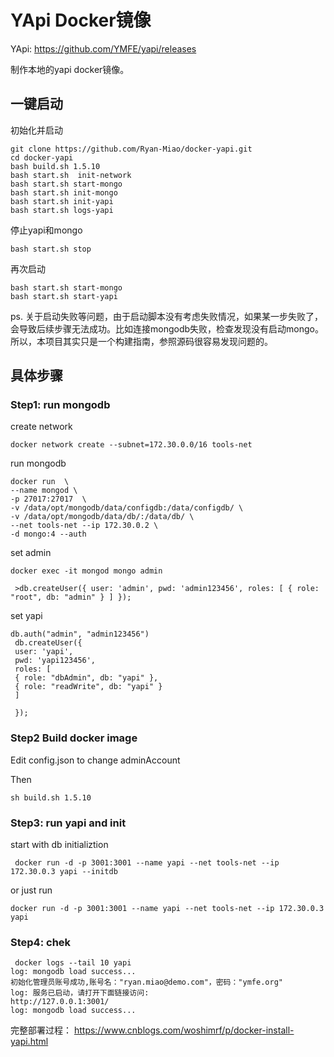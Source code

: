 YApi Docker镜像
==============


YApi:  https://github.com/YMFE/yapi/releases

制作本地的yapi docker镜像。


## 一键启动


初始化并启动
```
git clone https://github.com/Ryan-Miao/docker-yapi.git
cd docker-yapi
bash build.sh 1.5.10
bash start.sh  init-network
bash start.sh start-mongo
bash start.sh init-mongo
bash start.sh init-yapi
bash start.sh logs-yapi
```

停止yapi和mongo
```
bash start.sh stop
```

再次启动
```
bash start.sh start-mongo
bash start.sh start-yapi
```


ps. 关于启动失败等问题，由于启动脚本没有考虑失败情况，如果某一步失败了，会导致后续步骤无法成功。比如连接mongodb失败，检查发现没有启动mongo。所以，本项目其实只是一个构建指南，参照源码很容易发现问题的。

## 具体步骤


### Step1: run mongodb


create network
```
docker network create --subnet=172.30.0.0/16 tools-net
```

run mongodb
```
docker run  \
--name mongod \
-p 27017:27017  \
-v /data/opt/mongodb/data/configdb:/data/configdb/ \
-v /data/opt/mongodb/data/db/:/data/db/ \
--net tools-net --ip 172.30.0.2 \
-d mongo:4 --auth 
```

set admin
```
docker exec -it mongod mongo admin
 
 >db.createUser({ user: 'admin', pwd: 'admin123456', roles: [ { role: "root", db: "admin" } ] });
```

set yapi
```
db.auth("admin", "admin123456")
 db.createUser({ 
 user: 'yapi', 
 pwd: 'yapi123456', 
 roles: [ 
 { role: "dbAdmin", db: "yapi" },
 { role: "readWrite", db: "yapi" } 
 ] 
     
 });
```


### Step2 Build docker image

Edit config.json to change adminAccount

Then
```
sh build.sh 1.5.10
```


### Step3: run yapi and init

start with db initializtion

```
 docker run -d -p 3001:3001 --name yapi --net tools-net --ip 172.30.0.3 yapi --initdb
```

or just run 
```
docker run -d -p 3001:3001 --name yapi --net tools-net --ip 172.30.0.3 yapi 
```


### Step4: chek

```
 docker logs --tail 10 yapi
log: mongodb load success...
初始化管理员账号成功,账号名："ryan.miao@demo.com"，密码："ymfe.org"
log: 服务已启动，请打开下面链接访问: 
http://127.0.0.1:3001/
log: mongodb load success...
```

完整部署过程： https://www.cnblogs.com/woshimrf/p/docker-install-yapi.html


